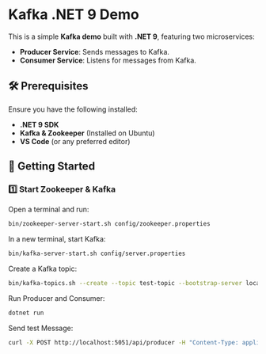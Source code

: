 # Kafka .NET 9 Demo

This is a simple **Kafka demo** built with **.NET 9**, featuring two microservices:
- **Producer Service**: Sends messages to Kafka.
- **Consumer Service**: Listens for messages from Kafka.

## 🛠️ Prerequisites
Ensure you have the following installed:
- **.NET 9 SDK**
- **Kafka & Zookeeper** (Installed on Ubuntu)
- **VS Code** (or any preferred editor)

## 🚀 Getting Started

### 1️⃣ Start Zookeeper & Kafka
Open a terminal and run:
```sh
bin/zookeeper-server-start.sh config/zookeeper.properties
```
In a new terminal, start Kafka:
```sh
bin/kafka-server-start.sh config/server.properties
```
Create a Kafka topic:
```sh
bin/kafka-topics.sh --create --topic test-topic --bootstrap-server localhost:9092 --partitions 1 --replication-factor 1
```

Run Producer and Consumer:
```sh
dotnet run
```

Send test Message:
```sh
curl -X POST http://localhost:5051/api/producer -H "Content-Type: application/json" -d '"Hello, Kafka!"'
```